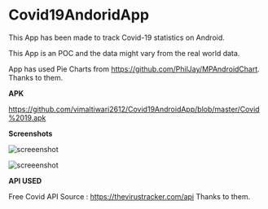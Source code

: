 # Covid19AndoridApp

This App has been made to track Covid-19 statistics on Android. 

This App is an POC and the data might vary from the real world data. 

App has used Pie Charts from https://github.com/PhilJay/MPAndroidChart. Thanks to them.






**APK**

https://github.com/vimaltiwari2612/Covid19AndroidApp/blob/master/Covid%2019.apk






**Screenshots**

![screeenshot](https://github.com/vimaltiwari2612/Covid19AndroidApp/blob/master/Screenshots/1.PNG)

![screeenshot](https://github.com/vimaltiwari2612/Covid19AndroidApp/blob/master/Screenshots/2.PNG)






**API USED**

Free Covid API Source : https://thevirustracker.com/api
Thanks to them.
